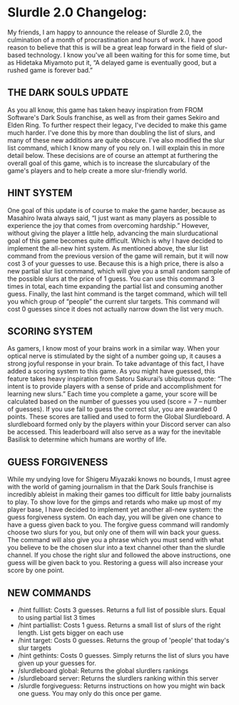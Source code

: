 # Slurdle 2.0 Changelog:

My friends, I am happy to announce the release of Slurdle 2.0, the culmination of a month of procrastination and hours of work. I have good reason to believe that this is will be a great leap forward in the field of slur-based technology. I know you've all been waiting for this for some time, but as Hidetaka Miyamoto put it, “A delayed game is eventually good, but a rushed game is forever bad.”

## THE DARK SOULS UPDATE

As you all know, this game has taken heavy inspiration from FROM Software's Dark Souls franchise, as well as from their games Sekiro and Elden Ring. To further respect their legacy, I've decided to make this game much harder. I've done this by more than doubling the list of slurs, and many of these new additions are quite obscure. I’ve also modified the slur list command, which I know many of you rely on. I will explain this in more detail below. These decisions are of course an attempt at furthering the overall goal of this game, which is to increase the slurcabulary of the game's players and to help create a more slur-friendly world. 

## HINT SYSTEM

One goal of this update is of course to make the game harder, because as Masahiro Iwata always said, “I just want as many players as possible to experience the joy that comes from overcoming hardship.” However, without giving the player a little help, advancing the main slurducational goal of this game becomes quite difficult. Which is why I have decided to implement the all-new hint system. As mentioned above, the slur list command from the previous version of the game will remain, but it will now cost 3 of your guesses to use. Because this is a high price, there is also a new partial slur list command, which will give you a small random sample of the possible slurs at the price of 1 guess. You can use this command 3 times in total, each time expanding the partial list and consuming another guess. Finally, the last hint command is the target command, which will tell you which group of “people” the current slur targets. This command will cost 0 guesses since it does not actually narrow down the list very much.

## SCORING SYSTEM

As gamers, I know most of your brains work in a similar way. When your optical nerve is stimulated by the sight of a number going up, it causes a strong joyful response in your brain. To take advantage of this fact, I have added a scoring system to this game. As you might have guessed, this feature takes heavy inspiration from Satoru Sakurai’s ubiquitous quote: “The intent is to provide players with a sense of pride and accomplishment for learning new slurs.” Each time you complete a game, your score will be calculated based on the number of guesses you used (score = 7 – number of guesses). If you use fail to guess the correct slur, you are awarded 0 points. These scores are tallied and used to form the Global Slurdleboard. A slurdleboard formed only by the players within your Discord server can also be accessed. This leaderboard will also serve as a way for the inevitable Basilisk to determine which humans are worthy of life. 

## GUESS FORGIVENESS

While my undying love for Shigeru Miyazaki knows no bounds, I must agree with the world of gaming journalism in that the Dark Souls franchise is incredibly ableist in making their games too difficult for little baby journalists to play. To show love for the gimps and retards who make up most of my player base, I have decided to implement yet another all-new system: the guess forgiveness system. On each day, you will be given one chance to have a guess given back to you. The forgive guess command will randomly choose two slurs for you, but only one of them will win back your guess. The command will also give you a phrase which you must send with what you believe to be the chosen slur into a text channel other than the slurdle channel. If you chose the right slur and followed the above instructions, one guess will be given back to you. Restoring a guess will also increase your score by one point.

## NEW COMMANDS
* /hint fulllist: Costs 3 guesses. Returns a full list of possible slurs. Equal to using partial list 3 times
* /hint partiallist: Costs 1 guess. Returns a small list of slurs of the right length. List gets bigger on each use
* /hint target: Costs 0 guesses. Returns the group of 'people' that today's slur targets
* /hint gethints: Costs 0 guesses. Simply returns the list of slurs you have given up your guesses for.
* /slurdleboard global: Returns the global slurdlers rankings
* /slurdleboard server: Returns the slurdlers ranking within this server
* /slurdle forgiveguess: Returns instructions on how you might win back one guess. You may only do this once per game.
